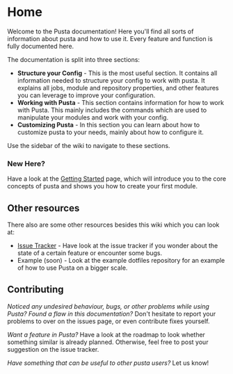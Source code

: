 # Home
Welcome to the Pusta documentation! Here you'll find all sorts of information about pusta and how to use it. Every feature and function is fully documented here.

The documentation is split into three sections:
- **Structure your Config** - This is the most useful section. It contains all information needed to structure your config to work with pusta. It explains all jobs, module and repository properties, and other features you can leverage to improve your configuration.
- **Working with Pusta** - This section contains information for how to work with Pusta. This mainly includes the commands which are used to manipulate your modules and work with your config.
- **Customizing Pusta** - In this section you can learn about how to customize pusta to your needs, mainly about how to configure it.

Use the sidebar of the wiki to navigate to these sections.

### New Here?
Have a look at the [Getting Started](getting-started.md) page, which will introduce you to the core concepts of pusta and shows you how to create your first module.

## Other resources
There also are some other resources besides this wiki which you can look at:
- [Issue Tracker](../issues) - Have look at the issue tracker if you wonder about the state of a certain feature or encounter some bugs.
- Example (soon) - Look at the example dotfiles repository for an example of how to use Pusta on a bigger scale.

## Contributing
_Noticed any undesired behaviour, bugs, or other problems while using Pusta? Found a flaw in this documentation?_ Don't hesitate to report your problems to over on the issues page, or even contribute fixes yourself.

_Want a feature in Pusta?_ Have a look at the roadmap to look whether something similar is already planned. Otherwise, feel free to post your suggestion on the issue tracker.

_Have something that can be useful to other pusta users?_ Let us know!


